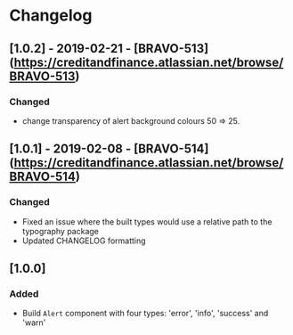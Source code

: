 # Changelog

## [1.0.2] - 2019-02-21 - [BRAVO-513] (https://creditandfinance.atlassian.net/browse/BRAVO-513)
 
### Changed
- change transparency of alert background colours 50 => 25.

## [1.0.1] - 2019-02-08 - [BRAVO-514] (https://creditandfinance.atlassian.net/browse/BRAVO-514)
 
### Changed
- Fixed an issue where the built types would use a relative path to the typography package
- Updated CHANGELOG formatting

## [1.0.0]
 
### Added
- Build `Alert` component with four types: 'error', 'info', 'success' and 'warn'

